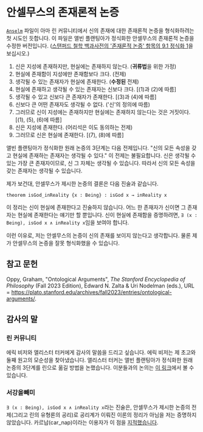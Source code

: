 # 안셀무스의 존재론적 논증

[`Anselm`][0] 파일이 아마 린 커뮤니티에서 신의 존재에 대한 존재론적 논증을 형식화하려는 첫 시도인 듯합니다.
 이 파일은 앨빈 플랜팅아가 정식화한 안셀무스의 존재론적 논증을 수정한 버전입니다. ([스탠퍼드 철학 백과사전의 '존재론적 논증' 항목의 9.1 정식화 1][1]을 보십시오.)

1. 신은 지성에 존재하지만, 현실에는 존재하지 않는다. (**귀류법**을 위한 가정)
2. 현실에 존재함이 지성에만 존재함보다 크다. (전제)
3. 생각될 수 있는 존재자가 현실에 존재한다. (**수정된** 전제)
4. 현실에 존재하고 생각될 수 있는 존재자는 신보다 크다. [(1)과 (2)에 따름]
5. 생각될 수 있고 신보다 큰 존재자가 존재한다.
[(3)과 (4)에 따름]
6. 신보다 큰 어떤 존재자도 생각될 수 없다. ('신'의 정의에 따름)
7. 그러므로 신이 지성에는 존재하지만 현실에는 존재하지 않는다는 것은 거짓이다. [(1), (5), (6)에 따름]
8. 신은 지성에 존재한다. (어리석은 이도 동의하는 전제)
9. 그러므로 신은 현실에 존재한다. [(7), (8)에 따름]

앨빈 플랜팅아가 정식화한 원래 논증의 3단계는 다음 전제입니다. "신의 모든 속성을 갖고 현실에 존재하는 존재자는 생각될 수 있다." 이 전제는 불필요합니다. 신은 생각될 수 있는 가장 큰 존재자이므로, 신 그 자체는 생각될 수 있습니다.
따라서 신의 모든 속성을 갖는 존재자는 생각될 수 있습니다.

제가 보건대, 안셀무스가 제시한 논증의 결론은 다음 진술과 같습니다.

```lean
theorem isGod_inReality {x : Being} : isGod x → inReality x
```

이 정리는 신이 현실에 존재한다고 진술하지 않습니다. 어느 한 존재자가 신이면 그 존재자는 현실에 존재한다는 얘기만 할 뿐입니다. 신이 현실에 존재함을 증명하려면, `∃ (x : Being), isGod x ∧ inReality x`임을 보여야 합니다.

이런 이유로, 저는 안셀무스의 논증이 신의 존재를 보이지 않는다고 생각합니다. 물론 제가 안셀무스의 논증을 잘못 형식화했을 수 있습니다.

## 참고 문헌

Oppy, Graham, "Ontological Arguments", *The Stanford Encyclopedia of
Philosophy* (Fall 2023 Edition), Edward N. Zalta & Uri Nodelman (eds.),
URL = <https://plato.stanford.edu/archives/fall2023/entries/ontological-arguments/>.

## 감사의 말

### 린 커뮤니티

에릭 비저와 앨리스터 터커에게 감사의 말씀을 드리고 싶습니다. 에릭 비저는 제 초고와 둘째 원고의 모순성을 찾아냈습니다. 앨리스터 터커는 앨빈 플랜팅아가 정식화한 원래 논증의 3단계를 린으로 옮길 방법을 논했습니다. 이분들과의 논의는 [이 링크][2]에서 볼 수 있습니다.

### 서강올빼미

`∃ (x : Being), isGod x ∧ inReality x`라는 진술은, 안셀무스가 제시한 논증의 전제(그리고 린의 유형론의 공리)로 공리계가 이뤄진 이론의 정리가 아님을 저는 증명하지 않았습니다. 카르납(car_nap)이라는 이용자가 이 점을 [지적했습니다][3].

[0]: ../../Notes/Anselm.lean
[1]: https://plato.stanford.edu/entries/ontological-arguments/#StAnsOntArg
[2]: https://leanprover.zulipchat.com/#narrow/stream/113488-general/topic/Formalizing.20St.2E.20Anselm's.20ontological.20argument/near/39867934
[3]: https://forum.owlofsogang.com/t/lean/3613/9
